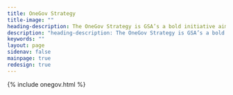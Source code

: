```yaml
---
title: OneGov Strategy
title-image: ""
heading-description: The OneGov Strategy is GSA’s a bold initiative aimed at modernizing how the federal government purchases goods and services. 
description: "heading-description: The OneGov Strategy is GSA’s a bold initiative aimed at modernizing how the federal government purchases goods and services. OneGov reflects a shift in how the federal government approaches buying what it needs—not as a series of isolated purchases, but as a shared enterprise that powers everything from citizen services to national security. The initiative supports President Trump’s April 2025 Executive Order on ensuring commercial, cost-effective solutions in federal contracts"
keywords: ""
layout: page
sidenav: false
mainpage: true
redesign: true
---
```

  <section id="main-page-content" class="usa-graphic-list margin-bottom-4 grid-container padding-0">
    <section id="page-directory" class="grid-container padding-0"></section>
    <div class="grid-container grid-container margin-0 padding-0">
            {% include onegov.html %}
    </div>
  </section>

